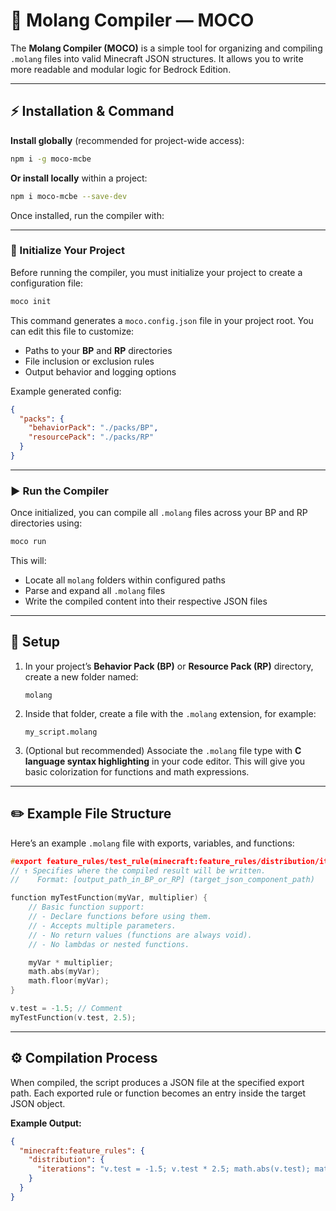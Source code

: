# 🧩 Molang Compiler — MOCO

The **Molang Compiler (MOCO)** is a simple tool for organizing and compiling `.molang` files into valid Minecraft JSON structures.
It allows you to write more readable and modular logic for Bedrock Edition.

---

## ⚡️ Installation & Command

**Install globally** (recommended for project-wide access):

```bash
npm i -g moco-mcbe
```

**Or install locally** within a project:

```bash
npm i moco-mcbe --save-dev
```

Once installed, run the compiler with:

---

### 🧰 Initialize Your Project

Before running the compiler, you must initialize your project to create a configuration file:

```bash
moco init
```

This command generates a `moco.config.json` file in your project root.
You can edit this file to customize:

* Paths to your **BP** and **RP** directories
* File inclusion or exclusion rules
* Output behavior and logging options

Example generated config:

```json
{
  "packs": {
    "behaviorPack": "./packs/BP",
    "resourcePack": "./packs/RP"
  }
}
```

---

### ▶️ Run the Compiler

Once initialized, you can compile all `.molang` files across your BP and RP directories using:

```bash
moco run
```

This will:

* Locate all `molang` folders within configured paths
* Parse and expand all `.molang` files
* Write the compiled content into their respective JSON files

---

## 📁 Setup

1. In your project’s **Behavior Pack (BP)** or **Resource Pack (RP)** directory,
   create a new folder named:

   ```
   molang
   ```

2. Inside that folder, create a file with the `.molang` extension, for example:

   ```
   my_script.molang
   ```

3. (Optional but recommended)
   Associate the `.molang` file type with **C language syntax highlighting** in your code editor.
   This will give you basic colorization for functions and math expressions.

---

## ✏️ Example File Structure

Here’s an example `.molang` file with exports, variables, and functions:

```c
#export feature_rules/test_rule(minecraft:feature_rules/distribution/iterations);
// ↑ Specifies where the compiled result will be written.
//    Format: [output_path_in_BP_or_RP] (target_json_component_path)

function myTestFunction(myVar, multiplier) {
    // Basic function support:
    // - Declare functions before using them.
    // - Accepts multiple parameters.
    // - No return values (functions are always void).
    // - No lambdas or nested functions.

    myVar * multiplier;
    math.abs(myVar);
    math.floor(myVar);
}

v.test = -1.5; // Comment
myTestFunction(v.test, 2.5);
```

---

## ⚙️ Compilation Process

When compiled, the script produces a JSON file at the specified export path.
Each exported rule or function becomes an entry inside the target JSON object.

**Example Output:**

```json
{
  "minecraft:feature_rules": {
    "distribution": {
      "iterations": "v.test = -1.5; v.test * 2.5; math.abs(v.test); math.floor(v.test);"
    }
  }
}
```